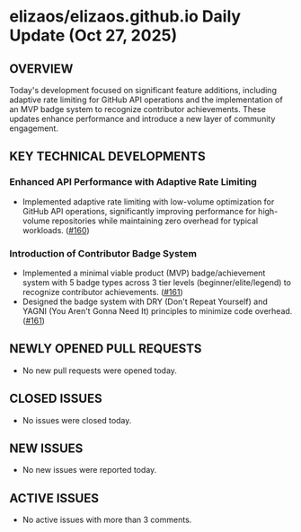 # elizaos/elizaos.github.io Daily Update (Oct 27, 2025)
## OVERVIEW 
Today's development focused on significant feature additions, including adaptive rate limiting for GitHub API operations and the implementation of an MVP badge system to recognize contributor achievements. These updates enhance performance and introduce a new layer of community engagement.

## KEY TECHNICAL DEVELOPMENTS

### Enhanced API Performance with Adaptive Rate Limiting
*   Implemented adaptive rate limiting with low-volume optimization for GitHub API operations, significantly improving performance for high-volume repositories while maintaining zero overhead for typical workloads. ([#160](https://github.com/elizaos/elizaos.github.io/pull/160))

### Introduction of Contributor Badge System
*   Implemented a minimal viable product (MVP) badge/achievement system with 5 badge types across 3 tier levels (beginner/elite/legend) to recognize contributor achievements. ([#161](https://github.com/elizaos/elizaos.github.io/pull/161))
*   Designed the badge system with DRY (Don't Repeat Yourself) and YAGNI (You Aren't Gonna Need It) principles to minimize code overhead. ([#161](https://github.com/elizaos/elizaos.github.io/pull/161))

## NEWLY OPENED PULL REQUESTS
- No new pull requests were opened today.

## CLOSED ISSUES
- No issues were closed today.

## NEW ISSUES
- No new issues were reported today.

## ACTIVE ISSUES
- No active issues with more than 3 comments.